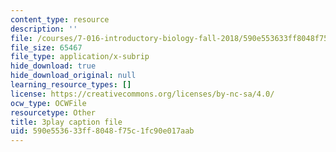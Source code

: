 ```yaml
---
content_type: resource
description: ''
file: /courses/7-016-introductory-biology-fall-2018/590e553633ff8048f75c1fc90e017aab_7afYLl70cO0.srt
file_size: 65467
file_type: application/x-subrip
hide_download: true
hide_download_original: null
learning_resource_types: []
license: https://creativecommons.org/licenses/by-nc-sa/4.0/
ocw_type: OCWFile
resourcetype: Other
title: 3play caption file
uid: 590e5536-33ff-8048-f75c-1fc90e017aab
---
```

